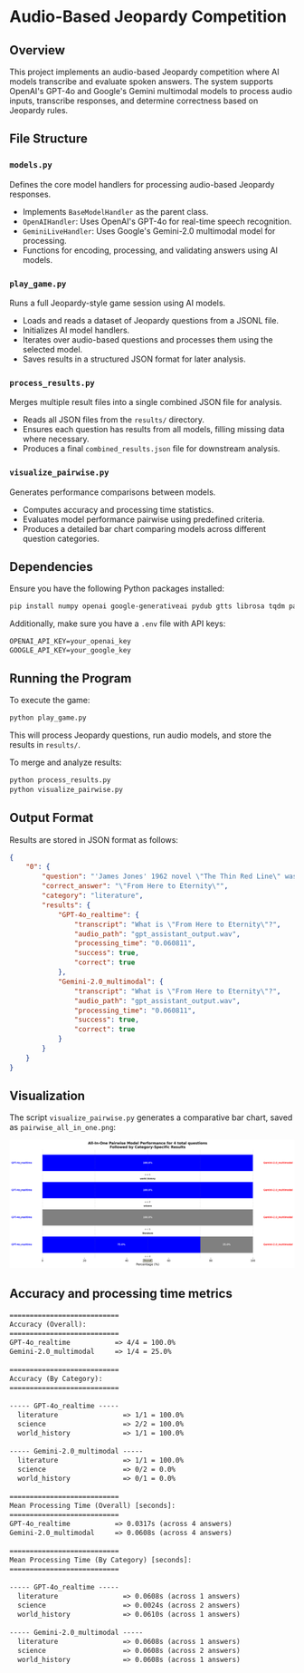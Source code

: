 # Audio-Based Jeopardy Competition

## Overview
This project implements an audio-based Jeopardy competition where AI models transcribe and evaluate spoken answers. The system supports OpenAI's GPT-4o and Google's Gemini multimodal models to process audio inputs, transcribe responses, and determine correctness based on Jeopardy rules.

## File Structure

### `models.py`
Defines the core model handlers for processing audio-based Jeopardy responses.
- Implements `BaseModelHandler` as the parent class.
- `OpenAIHandler`: Uses OpenAI's GPT-4o for real-time speech recognition.
- `GeminiLiveHandler`: Uses Google's Gemini-2.0 multimodal model for processing.
- Functions for encoding, processing, and validating answers using AI models.

### `play_game.py`
Runs a full Jeopardy-style game session using AI models.
- Loads and reads a dataset of Jeopardy questions from a JSONL file.
- Initializes AI model handlers.
- Iterates over audio-based questions and processes them using the selected model.
- Saves results in a structured JSON format for later analysis.

### `process_results.py`
Merges multiple result files into a single combined JSON file for analysis.
- Reads all JSON files from the `results/` directory.
- Ensures each question has results from all models, filling missing data where necessary.
- Produces a final `combined_results.json` file for downstream analysis.

### `visualize_pairwise.py`
Generates performance comparisons between models.
- Computes accuracy and processing time statistics.
- Evaluates model performance pairwise using predefined criteria.
- Produces a detailed bar chart comparing models across different question categories.

## Dependencies
Ensure you have the following Python packages installed:
```sh
pip install numpy openai google-generativeai pydub gtts librosa tqdm pandas whisper matplotlib
```
Additionally, make sure you have a `.env` file with API keys:
```
OPENAI_API_KEY=your_openai_key
GOOGLE_API_KEY=your_google_key
```

## Running the Program
To execute the game:
```sh
python play_game.py
```
This will process Jeopardy questions, run audio models, and store the results in `results/`.

To merge and analyze results:
```sh
python process_results.py
python visualize_pairwise.py
```

## Output Format
Results are stored in JSON format as follows:
```json
{
    "0": {
        "question": "'James Jones' 1962 novel \"The Thin Red Line\" was a sequel to this 1951 work'",
        "correct_answer": "\"From Here to Eternity\"",
        "category": "literature",
        "results": {
            "GPT-4o_realtime": {
                "transcript": "What is \"From Here to Eternity\"?",
                "audio_path": "gpt_assistant_output.wav",
                "processing_time": "0.060811",
                "success": true,
                "correct": true
            },
            "Gemini-2.0_multimodal": {
                "transcript": "What is \"From Here to Eternity\"?",
                "audio_path": "gpt_assistant_output.wav",
                "processing_time": "0.060811",
                "success": true,
                "correct": true
            }
        }
    }
}
```

## Visualization
The script `visualize_pairwise.py` generates a comparative bar chart, saved as `pairwise_all_in_one.png`:

![Pairwise Model Performance](./results/pairwise_all_in_one.png)

## Accuracy and processing time metrics
```
===========================
Accuracy (Overall):
===========================
GPT-4o_realtime           => 4/4 = 100.0%
Gemini-2.0_multimodal     => 1/4 = 25.0%

===========================
Accuracy (By Category):
===========================

----- GPT-4o_realtime -----
  literature                => 1/1 = 100.0%
  science                   => 2/2 = 100.0%
  world_history             => 1/1 = 100.0%

----- Gemini-2.0_multimodal -----
  literature                => 1/1 = 100.0%
  science                   => 0/2 = 0.0%
  world_history             => 0/1 = 0.0%

===========================
Mean Processing Time (Overall) [seconds]:
===========================
GPT-4o_realtime           => 0.0317s (across 4 answers)
Gemini-2.0_multimodal     => 0.0608s (across 4 answers)

===========================
Mean Processing Time (By Category) [seconds]:
===========================

----- GPT-4o_realtime -----
  literature                => 0.0608s (across 1 answers)
  science                   => 0.0024s (across 2 answers)
  world_history             => 0.0610s (across 1 answers)

----- Gemini-2.0_multimodal -----
  literature                => 0.0608s (across 1 answers)
  science                   => 0.0608s (across 2 answers)
  world_history             => 0.0608s (across 1 answers)
```



